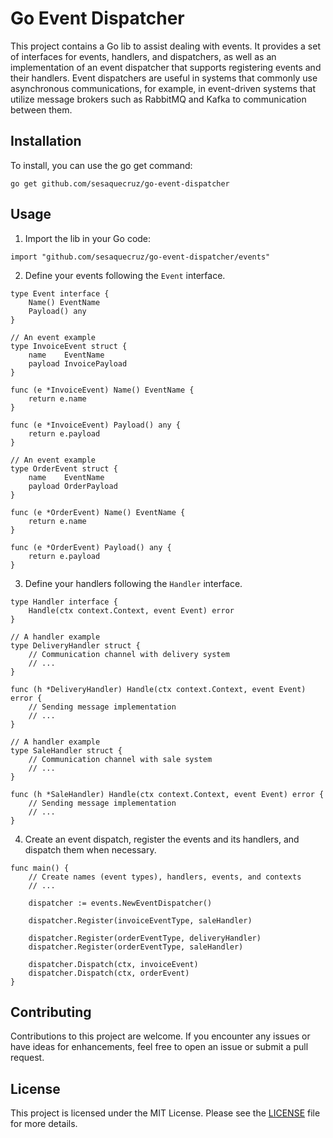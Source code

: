 # Go Event Dispatcher

This project contains a Go lib to assist dealing with events. It provides a set of interfaces for events, handlers, and dispatchers, as well as an implementation of an event dispatcher that supports registering events and their handlers. Event dispatchers are useful in systems that commonly use asynchronous communications, for example, in event-driven systems that utilize message brokers such as RabbitMQ and Kafka to communication between them.

## Installation

To install, you can use the go get command:

```
go get github.com/sesaquecruz/go-event-dispatcher
```

## Usage

1. Import the lib in your Go code:

```
import "github.com/sesaquecruz/go-event-dispatcher/events"
```

2. Define your events following the `Event` interface.

```
type Event interface {
	Name() EventName
	Payload() any
}
```

```
// An event example
type InvoiceEvent struct {
	name    EventName
	payload InvoicePayload
}

func (e *InvoiceEvent) Name() EventName {
	return e.name
}

func (e *InvoiceEvent) Payload() any {
	return e.payload
}
```

```
// An event example
type OrderEvent struct {
	name    EventName
	payload OrderPayload
}

func (e *OrderEvent) Name() EventName {
	return e.name
}

func (e *OrderEvent) Payload() any {
	return e.payload
}
```

3. Define your handlers following the `Handler` interface.

```
type Handler interface {
	Handle(ctx context.Context, event Event) error
}
```

```
// A handler example
type DeliveryHandler struct {
	// Communication channel with delivery system
	// ...
}

func (h *DeliveryHandler) Handle(ctx context.Context, event Event) error {
	// Sending message implementation
	// ...
}
```

```
// A handler example
type SaleHandler struct {
	// Communication channel with sale system
	// ...
}

func (h *SaleHandler) Handle(ctx context.Context, event Event) error {
	// Sending message implementation
	// ...
}
```

4. Create an event dispatch, register the events and its handlers, and dispatch them when necessary.

```
func main() {
	// Create names (event types), handlers, events, and contexts
	// ...
	
	dispatcher := events.NewEventDispatcher()

	dispatcher.Register(invoiceEventType, saleHandler)

	dispatcher.Register(orderEventType, deliveryHandler)
	dispatcher.Register(orderEventType, saleHandler)

	dispatcher.Dispatch(ctx, invoiceEvent)
	dispatcher.Dispatch(ctx, orderEvent)
}
```

## Contributing

Contributions to this project are welcome. If you encounter any issues or have ideas for enhancements, feel free to open an issue or submit a pull request.

## License
This project is licensed under the MIT License. Please see the [LICENSE](./LICENSE) file for more details.
